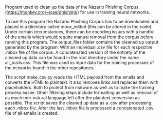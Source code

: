 Program used to clean up the data of the Nazario Phishing Corpus (https://monkey.org/~jose/phishing/) for use in training neural networks.

To use this program the Nazario Phishing Corpus has to be downloaded and placed in a directory called mbox_edited (this can be altered in the code). Under certain circumstances, there can be encoding issues with a handful of the emails which would require manual removal from the corpus before running this program.
The output_files folder contains the cleaned up output generated by the program. With an individual .csv file for each respective .mbox file of the corpus.
A concatenated version of the entirety of the cleaned up data can be found in the root directory under the name all_mails.csv. This file was used as input data for the training processes of the networks found in the other repositories.

The script make_csv.py reads the HTML payload from the emails and converts the HTML to plaintext.
It also removes links and replaces them with placeholders. Both to protect from malware as well as to make the training process easier.
Other filtering steps include formatting as well as removal of as much non-natural language left after the plaintext conversion as possible.
The script saves the cleaned up data as a .csv after processing each .mbox file. After the last .mbox file is processed a concatenated .csv file of all emails is created.

